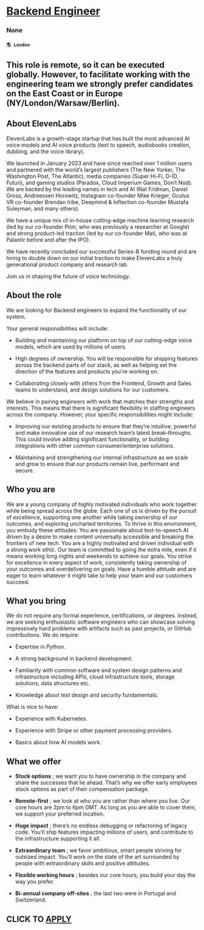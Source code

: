# [Backend Engineer](https://www.remotewlb.com/apply/backend-engineer-120125)  
### None  
#### `🌎 London`  

## This role is remote, so it can be executed globally. However, to facilitate working with the engineering team we strongly prefer candidates on the East Coast or in Europe (NY/London/Warsaw/Berlin).

##  **About ElevenLabs**

ElevenLabs is a growth-stage startup that has built the most advanced AI voice models and AI voice products (text to speech, audiobooks creation, dubbing, and the voice library).

We launched in January 2023 and have since reached over 1 million users and partnered with the world’s largest publishers (The New Yorker, The Washington Post, The Atlantic), media companies (Super Hi-Fi, D-ID, Futuri), and gaming studios (Paradox, Cloud Imperium Games, Don’t Nod). We are backed by the leading names in tech and AI (Nat Fridman, Daniel Gross, Andreessen Horowitz, Instagram co-founder Mike Krieger, Oculus VR co-founder Brendan Iribe, Deepmind & Inflection co-founder Mustafa Suleyman, and many others).

We have a unique mix of in-house cutting-edge machine learning research (led by our co-founder Piotr, who was previously a researcher at Google) and strong product-led traction (led by our co-founder Mati, who was at Palantir before and after the IPO).

We have recently concluded our successful Series-B funding round and are hiring to double down on our initial traction to make ElevenLabs a truly generational product company and research lab.

Join us in shaping the future of voice technology.

##  **About the role**

We are looking for Backend engineers to expand the functionality of our system.

Your general responsibilities will include:

  * Building and maintaining our platform on top of our cutting-edge voice models, which are used by millions of users.

  * High degrees of ownership. You will be responsible for shipping features across the backend parts of our stack, as well as helping set the direction of the features and products you're working on.

  * Collaborating closely with others from the Frontend, Growth and Sales teams to understand, and design solutions for our customers.

We believe in pairing engineers with work that matches their strengths and interests. This means that there is significant flexibility in staffing engineers across the company. However, your specific responsibilities might include:

  * Improving our existing products to ensure that they’re intuitive, powerful and make innovative use of our research team’s latest break-throughs. This could involve adding significant functionality, or building integrations with other common consumer/enterprise solutions.

  * Maintaining and strengthening our internal infrastructure as we scale and grow to ensure that our products remain live, performant and secure.

##  **Who you are**

We are a young company of highly motivated individuals who work together while being spread across the globe. Each one of us is driven by the pursuit of excellence, supporting one another while taking ownership of our outcomes, and exploring uncharted territories. To thrive in this environment, you embody these attitudes: You are passionate about text-to-speech AI driven by a desire to make content universally accessible and breaking the frontiers of new tech. You are a highly motivated and driven individual with a strong work ethic. Our team is committed to going the extra mile, even if it means working long nights and weekends to achieve our goals. You strive for excellence in every aspect of work, consistently taking ownership of your outcomes and overdelivering on goals. Have a humble attitude and are eager to learn whatever it might take to help your team and our customers succeed.

##  **What you bring**

We do not require any formal experience, certifications, or degrees. Instead, we are seeking enthusiastic software engineers who can showcase solving impressively hard problems with artifacts such as past projects, or GitHub contributions. We do require:

  * Expertise in Python.

  * A strong background in backend development.

  * Familiarity with common software and system design patterns and infrastructure including APIs, cloud infrastructure tools, storage solutions, data structures etc.

  * Knowledge about test design and security fundamentals.

What is nice to have:

  * Experience with Kubernetes.

  * Experience with Stripe or other payment processing providers.

  * Basics about how AI models work.

##  **What we offer**

  *  **Stock options** ; we want you to have ownership in the company and share the successes that lie ahead. That’s why we offer early employees stock options as part of their compensation package.

  *  **Remote-first** ; we look at who you are rather than where you live. Our core hours are 2pm to 6pm GMT. As long as you are able to cover them, we support your preferred location.

  *  **Huge impact** ; there’s no endless debugging or refactoring of legacy code. You’ll ship features impacting millions of users, and contribute to the infrastructure supporting it all.

  *  **Extraordinary team** ; we favor ambitious, smart people striving for outsized impact. You’ll work on the state of the art surrounded by people with extraordinary skills and positive attitudes.

  *  **Flexible working hours** ; besides our core hours, you build your day the way you prefer.

  *  **Bi-annual company off-sites** ; the last two were in Portugal and Switzerland.

  
## CLICK TO [APPLY](https://www.remotewlb.com/apply/backend-engineer-120125)

